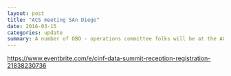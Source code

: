 ```yaml
---
layout: post
title: "ACS meeting SAn Diego"
date: 2016-03-15
categories: update
summary: A number of OBO - operations committee folks will be at the ACS conference in San Diego 3/15 - 3/17. If you are in town, join us at the conference or Wednesday night for drinks at the CINF data summit reception
---
```


https://www.eventbrite.com/e/cinf-data-summit-reception-registration-21838230736
